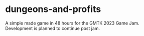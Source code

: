 # dungeons-and-profits
A simple made game in 48 hours for the GMTK 2023 Game Jam. Development is planned to continue post jam.
